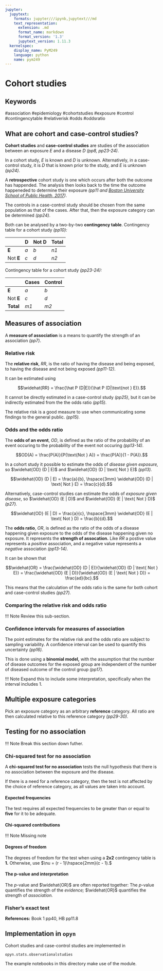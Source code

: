 ```yaml
---
jupyter:
  jupytext:
    formats: jupyter///ipynb,jupytext///md
    text_representation:
      extension: .md
      format_name: markdown
      format_version: '1.3'
      jupytext_version: 1.11.3
  kernelspec:
    display_name: PyM249
    language: python
    name: pym249
---
```


# Cohort studies

## Keywords

#association #epidemiology #cohortstudies #exposure #control #contingencytable #relativerisk #odds #oddsratio

## What are cohort and case-control studies?

**Cohort studies** and **case-control studies** are studies of the association between an exposure $E$ and a disease $D$ *(pp8, pp23-24)*.

In a cohort study, $E$ is known and $D$ is unknown.
Alternatively, in a case-control study, it is $D$ that is known prior to the study, and $E$ is unknown *(pp24)*.

A **retrospective** cohort study is one which occurs after both the outcome has happended.
The analysis then looks back to the time the outcome happeneded to determine their exposure *(pp11 and [Boston University School of Public Health, 2017](https://sphweb.bumc.bu.edu/otlt/mph-modules/ep/ep713_analyticoverview/ep713_analyticoverview3.html))*.

The controls in a case-control study should be chosen from the same population as that of the cases.
After that, then the exposure category can be determined *(pp24)*.

Both can be analysed by a two-by-two **contingency table**.
Contingency table for a cohort study *(pp10):*

|           | D   |   Not D | Total   |
|-----------|-----|---------|---------|
| **E**     | *a* | *b*     | *n1*    |
| Not **E** | *c* | *d*     | *n2*    |

Contingency table for a cohort study *(pp23-24):*

|           | Cases   | Control   |
|-----------|---------|-----------|
| **E**     | *a*     | *b*       |
| Not **E** | *c*     | *d*       |
| **Total** | *m1*    | *m2*      |

## Measures of association

A **measure of association** is a means to quantify the strength of an association *(pp7)*.

### Relative risk

The **relative risk**, $RR$, is the ratio of having the disease and being exposed, to having the disease and not being exposed *(pp11-12)*.

It can be estimated using

$$\widehat{RR} = \frac{\hat P (D|E)}{\hat P (D|\text{not } E)}.$$

It cannot be directly estimated in a case-control study *(pp25)*, but it can be indirectly estimated from the the odds ratio *(pp15)*.

The relative risk is a good measure to use when communicating some findings to the general public. *(pp15).*

### Odds and the odds ratio

The **odds of an event**, $OD$, is defined as the ratio of the probability of an event occuring to the probability of the event not occuring *(pp13-14).*

$$OD(A) = \frac{P(A)}{P(\text{Not } A)} = \frac{P(A)}{1 - P(A)}.$$

In a cohort study it possible to estimate the odds of *disease given exposure,* so $\widehat{OD} (D | E)$ and $\widehat{OD} (D | \text{ Not } E)$ *(pp13).*

$$\widehat{OD} (D | E) = \frac{a}{b}, \hspace{3mm} \widehat{OD} (D | \text{ Not } E) = \frac{c}{d}.$$

Alternatively, case-control studies can estimate the odds of *exposure given disease*, so $\widehat{OD} (E | D)$ and $\widehat{OD} (E | \text{ Not } D)$ *(p27).*

$$\widehat{OD} (E | D) = \frac{a}{c}, \hspace{3mm} \widehat{OD} (E | \text{ Not } D) = \frac{b}{d}.$$

The **odds ratio**, $OR$, is defined as the ratio of the odds of a disease happening given exposure to the odds of the disease happening given no exposure.
It represents the **strength of assocation.**
Like $RR$ a postive value represents a *positive* association, and a negative value represents a *negative* association *(pp13-14).*

It can be shown that

$$\widehat{OR} = \frac{\widehat{OD} (D | E)}{\widehat{OD} (D | \text{ Not } E)} = \frac{\widehat{OD} (E | D)}{\widehat{OD} (E | \text{ Not } D)} = \frac{ad}{bc}.$$

This means that the calculation of the odds ratio is the same for both cohort and case-control studies *(pp27).*

### Comparing the relative risk and odds ratio

!!! Note Review this sub-section.

### Confidence intervals for measures of association

The point estimates for the relative risk and the odds ratio are subject to sampling variability.
A confidence interval can be used to quantify this uncertainty *(pp16).*

This is done using a **binomial model,** with the assumption that the number of disease outcomes for the exposed group are independent of the number of diseased outcome of the control group *(pp17).*

!!! Note Expand this to include some interpretation, specifically when the interval includes 1.

## Multiple exposure categories

Pick an exposure category as an arbitrary **reference** category.
All ratio are then calculated relative to this reference category *(pp29-30).*

## Testing for no association

!!! Note Break this section down futher.

### Chi-squared test for no association

A **chi-squared test for no association** tests the null hypothesis that there is no association between the exposure and the disease.

If there is a need for a reference category, then the test is not affected by the choice of reference category, as all values are taken into account.

#### Expected frequencies

The test requires all expected frequencies to be greater than or equal to **five** for it to be adequate.

#### Chi-squared contributions

!!! Note Missing note

#### Degrees of freedom

The degrees of freedom for the test when using a **2x2** contingency table is **1.**
Otherwise, use $\nu = (r - 1)\hspace{2mm}(c - 1).$

#### The p-value and interpretation

The $p$-value and $\widehat{OR}$ are often reported together:
The $p$-value quantifies the strength of the *evidence;* $\widehat{OR}$ quantifies the strength of *association.*

### Fisher’s exact test

**References:** Book 1 pp40, HB pp11.8

## Implementation in `opyn`

Cohort studies and case-control studies are implemented in

```{python}
opyn.stats.observationalstudies
```

The example notebooks in this directory make use of the module.
